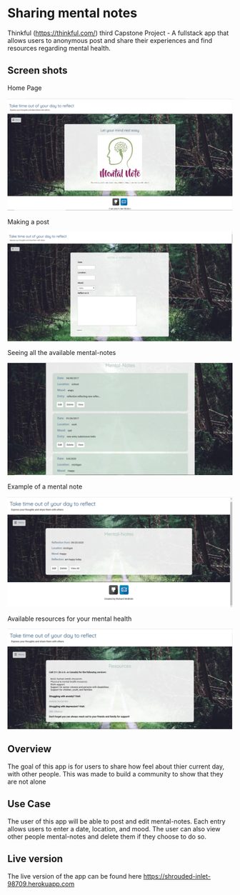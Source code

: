 # Sharing mental notes
Thinkful (https://thinkful.com/) third Capstone Project - A fullstack app that allows users to anonymous post and share their experiences and find resources regarding mental health.

## Screen shots

Home Page

![start page](screen-shots/mental-note.homescreen.PNG)

Making a post

![Posting](screen-shots/mental-note.post.PNG)

Seeing all the available mental-notes

![Geting](screen-shots/mental-note.get.PNG)

Example of a mental note

![Example](screen-shots/mental-note.example.PNG)

Available resources for your mental health

![Resources](screen-shots/mental-note.resources.PNG)


## Overview
The goal of this app is for users to share how feel about thier current day, with other people. This was made to build a community to show that they are not alone

## Use Case
The user of this app will be able to post and edit mental-notes. Each entry allows users to enter a date, location, and mood. The user can also view other people mental-notes and delete them if they choose to do so.

## Live version 
The live version of the app can be found here  https://shrouded-inlet-98709.herokuapp.com





